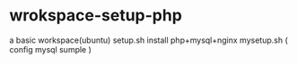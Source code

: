 # wrokspace-setup-php
a basic workspace(ubuntu)
setup.sh install  php+mysql+nginx
mysetup.sh ( config mysql sumple )
